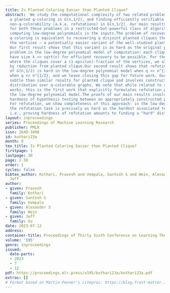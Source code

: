 ```yaml
---
title: Is Planted Coloring Easier than Planted Clique?
abstract: 'We study the computational complexity of two related problems: recovering
  a planted q-coloring in G(n,1/2), and finding efficiently verifiable witnesses of
  non-q-colorability (a.k.a. refutations) in G(n,1/2). Our main results show hardness
  for both these problems in a restricted-but-powerful class of algorithms based on
  computing low-degree polynomials in the inputs.The problem of recovering a planted
  q-coloring is equivalent to recovering q disjoint planted cliques that cover all
  the vertices — a potentially easier variant of the well-studied planted clique problem.
  Our first result shows that this variant is as hard as the original planted clique
  problem in the low-degree polynomial model of computation: each clique needs to
  have size k >> sqrt(n) for efficient recovery to be possible. For the related variant
  where the cliques cover a (1-epsilon)-fraction of the vertices, we also show hardness
  by reduction from planted clique.Our second result shows that refuting q-colorability
  of G(n,1/2) is hard in the low-degree polynomial model when q >> n^{2/3} but easy
  when q << n^{1/2}, and we leave closing this gap for future work. Our proof is more
  subtle than similar results for planted clique and involves constructing a non-standard
  distribution over q-colorable graphs. We note that while related to several prior
  works, this is the first work that explicitly formulates refutation problems in
  the low-degree polynomial model.The proofs of our main results involve showing low-degree
  hardness of hypothesis testing between an appropriately constructed pair of distributions.
  For refutation, we show completeness of this approach: in the low-degree model,
  the refutation task is precisely as hard as the hardest associated testing problem,
  i.e., proving hardness of refutation amounts to finding a "hard" distribution.'
layout: inproceedings
series: Proceedings of Machine Learning Research
publisher: PMLR
issn: 2640-3498
id: kothari23a
month: 0
tex_title: Is Planted Coloring Easier than Planted Clique?
firstpage: 1
lastpage: 30
page: 1-30
order: 1
cycles: false
bibtex_author: Kothari, Pravesh and Vempala, Santosh S and Wein, Alexander S and Xu,
  Jeff
author:
- given: Pravesh
  family: Kothari
- given: Santosh S
  family: Vempala
- given: Alexander S
  family: Wein
- given: Jeff
  family: Xu
date: 2023-07-12
address: 
container-title: Proceedings of Thirty Sixth Conference on Learning Theory
volume: '195'
genre: inproceedings
issued:
  date-parts:
  - 2023
  - 7
  - 12
pdf: https://proceedings.mlr.press/v195/kothari23a/kothari23a.pdf
extras: []
# Format based on Martin Fenner's citeproc: https://blog.front-matter.io/posts/citeproc-yaml-for-bibliographies/
---
```

